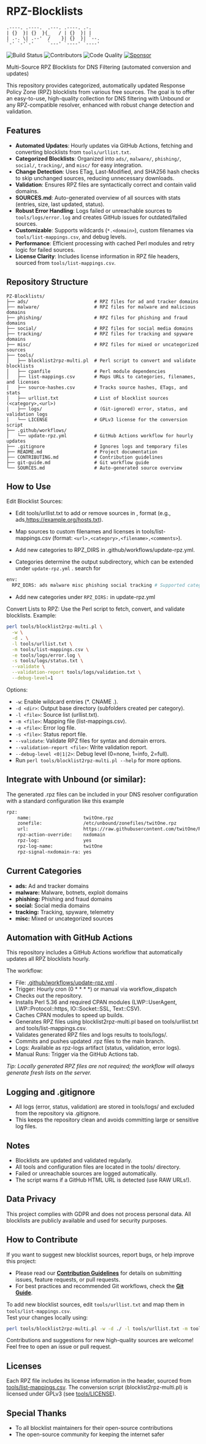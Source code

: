 # RPZ-Blocklists
```
.----. .----.  .---. .----. .-.   
| {}  }| {}  }{_   / | {}  }| |   
| .-. \| .--'  /    }| {}  }| `--.
`-' `-'`-'     `---' `----' `----'

```


![Build Status](https://github.com/twitOne/RPZ-Blocklists/actions/workflows/update-rpz.yml/badge.svg)
![Contributors](https://img.shields.io/github/contributors/twitOne/RPZ-Blocklists)
![Code Quality](https://img.shields.io/badge/code%20quality-perl%20script-lightgrey)
[![Sponsor](https://img.shields.io/badge/Sponsor-GitHub%20Sponsors-blueviolet)](https://github.com/sponsors/twitOne)

Multi-Source RPZ Blocklists for DNS Filtering (automated conversion and updates)

This repository provides categorized, automatically updated Response Policy Zone (RPZ) blocklists from various free sources. The goal is to offer an easy-to-use, high-quality collection for DNS filtering with Unbound or any RPZ-compatible resolver, enhanced with robust change detection and validation.

## Features

- **Automated Updates**: Hourly updates via GitHub Actions, fetching and converting blocklists from `tools/urllist.txt`.
- **Categorized Blocklists**: Organized into `ads/`, `malware/`, `phishing/`, `social/`, `tracking/`, and `misc/` for easy integration.
- **Change Detection**: Uses ETag, Last-Modified, and SHA256 hash checks to skip unchanged sources, reducing unnecessary downloads.
- **Validation**: Ensures RPZ files are syntactically correct and contain valid domains.
- **SOURCES.md**: Auto-generated overview of all sources with stats (entries, size, last updated, status).
- **Robust Error Handling**: Logs failed or unreachable sources to `tools/logs/error.log` and creates GitHub issues for outdated/failed sources.
- **Customizable**: Supports wildcards (`*.<domain>`), custom filenames via `tools/list-mappings.csv`, and debug levels.
- **Performance**: Efficient processing with cached Perl modules and retry logic for failed sources.
- **License Clarity**: Includes license information in RPZ file headers, sourced from `tools/list-mappings.csv`.

## Repository Structure

```text
PZ-Blocklists/
├── ads/                        # RPZ files for ad and tracker domains
├── malware/                    # RPZ files for malware and malicious domains
├── phishing/                   # RPZ files for phishing and fraud domains
├── social/                     # RPZ files for social media domains
├── tracking/                   # RPZ files for tracking and spyware domains
├── misc/                       # RPZ files for mixed or uncategorized sources
├── tools/
│   ├── blocklist2rpz-multi.pl  # Perl script to convert and validate blocklists
│   ├── cpanfile                # Perl module dependencies
│   ├── list-mappings.csv       # Maps URLs to categories, filenames, and licenses
│   ├── source-hashes.csv       # Tracks source hashes, ETags, and stats
│   ├── urllist.txt             # List of blocklist sources (<category>,<url>)
│   ├── logs/                   # (Git-ignored) error, status, and validation logs
│   └── LICENSE                 # GPLv3 license for the conversion script
├── .github/workflows/
│   └── update-rpz.yml          # GitHub Actions workflow for hourly updates
├── .gitignore                  # Ignores logs and temporary files
├── README.md                   # Project documentation
├── CONTRIBUTING.md             # Contribution guidelines
├── git-guide.md                # Git workflow guide
└── SOURCES.md                  # Auto-generated source overview
```

## How to Use

Edit Blocklist Sources:

- Edit tools/urllist.txt to add or remove sources in <category>,<url> format (e.g., ads,https://example.org/hosts.txt).
- Map sources to custom filenames and licenses in tools/list-mappings.csv (format: `<url>,<category>,<filename>,<comments>`).
- Add new categories to RPZ_DIRS in .github/workflows/update-rpz.yml.

- Categories determine the output subdirectory, which can be extended under `update-rpz.yml` . search for 
```bash
env:
  RPZ_DIRS: ads malware misc phishing social tracking # Supported categories, add here new categories if needed
```
- Add new categories under `RPZ_DIRS:` in update-rpz.yml

Convert Lists to RPZ:
Use the Perl script to fetch, convert, and validate blocklists. Example:

```bash
perl tools/blocklist2rpz-multi.pl \
  -w \
  -d . \
  -l tools/urllist.txt \
  -m tools/list-mappings.csv \
  -e tools/logs/error.log \
  -s tools/logs/status.txt \
  --validate \
  --validation-report tools/logs/validation.txt \
  --debug-level=1
```

Options:
-  `-w`: Enable wildcard entries (*.<domain> CNAME .).
-  `-d <dir>`: Output base directory (subfolders created per category).
-  `-l <file>`: Source list (urllist.txt).
-  `-m <file>`: Mapping file (list-mappings.csv).
-  `-e <file>`: Error log file.
-  `-s <file>`: Status report file.
-  `--validate`: Validate RPZ files for syntax and domain errors.
-  `--validation-report <file>`: Write validation report.
-  `--debug-level <0|1|2>`: Debug level (0=none, 1=info, 2=full).
-  Run `perl tools/blocklist2rpz-multi.pl --help` for more options.

## Integrate with Unbound (or similar):

The generated .rpz files can be included in your DNS resolver configuration with a standard configuration like this example
```bash
rpz:
    name:                   twitOne.rpz
    zonefile:               /etc/unbound/zonefiles/twitOne.rpz
    url:                    https://raw.githubusercontent.com/twitOne/RPZ-Blocklists/main/ads/ads_example.rpz
    rpz-action-override:    nxdomain
    rpz-log:                yes
    rpz-log-name:           twitOne
    rpz-signal-nxdomain-ra: yes

``` 

## Current Categories

- **ads:** Ad and tracker domains
- **malware:** Malware, botnets, exploit domains
- **phishing:** Phishing and fraud domains
- **social:** Social media domains
- **tracking:** Tracking, spyware, telemetry
- **misc:** Mixed or uncategorized sources

## Automation with GitHub Actions

This repository includes a GitHub Actions workflow that automatically updates all RPZ blocklists hourly.

The workflow:

- File: [.github/workflows/update-rpz.yml](.github/workflows/update-rpz.yml) .
- Trigger: Hourly cron (0 * * * *) or manual via workflow_dispatch
- Checks out the repository.
- Installs Perl 5.36 and required CPAN modules (LWP::UserAgent, LWP::Protocol::https, IO::Socket::SSL, Text::CSV).
- Caches CPAN modules to speed up builds.
- Generates RPZ files using blocklist2rpz-multi.pl based on tools/urllist.txt and tools/list-mappings.csv.
- Validates generated RPZ files and logs results to tools/logs/.
- Commits and pushes updated .rpz files to the main branch.
- Logs: Available as rpz-logs artifact (status, validation, error logs).
- Manual Runs: Trigger via the GitHub Actions tab.

*Tip: Locally generated RPZ files are not required; the workflow will always generate fresh lists on the server.*

## Logging and .gitignore

- All logs (error, status, validation) are stored in tools/logs/ and excluded from the repository via .gitignore.
- This keeps the repository clean and avoids committing large or sensitive log files.

## Notes

- Blocklists are updated and validated regularly.
- All tools and configuration files are located in the tools/ directory.
- Failed or unreachable sources are logged automatically.
- The script warns if a GitHub HTML URL is detected (use RAW URLs!).

## Data Privacy

This project complies with GDPR and does not process personal data. All blocklists are publicly available and used for security purposes.

## How to Contribute

If you want to suggest new blocklist sources, report bugs, or help improve this project:

- Please read our **[Contribution Guidelines](CONTRIBUTING.md)** for details on submitting issues, feature requests, or pull requests.
- For best practices and recommended Git workflows, check the **[Git Guide](git-guide.md)**.

To add new blocklist sources, edit `tools/urllist.txt` and map them in `tools/list-mappings.csv`.  
Test your changes locally using:
```bash
perl tools/blocklist2rpz-multi.pl -w -d ./ -l tools/urllist.txt -m tools/list-mappings.csv
```

Contributions and suggestions for new high-quality sources are welcome!  
Feel free to open an issue or pull request.

## Licenses

Each RPZ file includes its license information in the header, sourced from [tools/list-mappings.csv](tools/list-mappings.csv). The conversion script (blocklist2rpz-multi.pl) is licensed under GPLv3 (see [tools/LICENSE](tools/LICENSE)).

## Special Thanks

- To all blocklist maintainers for their open-source contributions
- The open-source community for keeping the internet safer